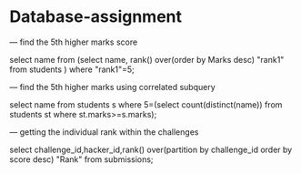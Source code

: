 # Database-assignment

— find the 5th higher marks score 

select name from 
(select name, rank() over(order by Marks desc) "rank1" from students ) where "rank1"=5;

— find the 5th higher marks using correlated subquery 

select name from students s where 5=(select count(distinct(name)) from students st where st.marks>=s.marks);

— getting the individual rank within the challenges 

select challenge_id,hacker_id,rank() over(partition by challenge_id order by score desc) "Rank" from submissions;
